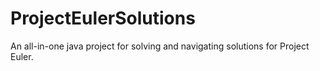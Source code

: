 # ProjectEulerSolutions
An all-in-one java project for solving and navigating solutions for Project Euler.

